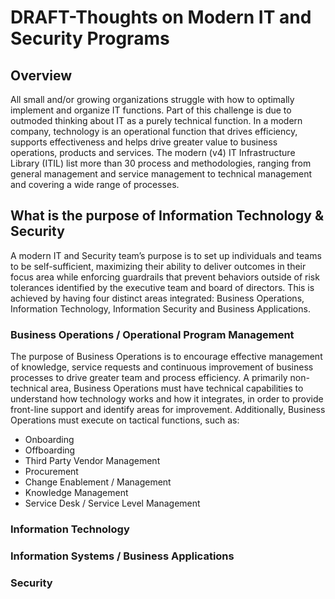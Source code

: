 # DRAFT-Thoughts on Modern IT and Security Programs

## Overview

All small and/or growing organizations struggle with how to optimally implement and organize IT functions. Part of this challenge is due to outmoded thinking about IT as a purely technical function. In a modern company, technology is an operational function that drives efficiency, supports effectiveness and helps drive greater value to business operations, products and services. The modern (v4) IT Infrastructure Library (ITIL) list more than 30 process and methodologies, ranging from general management and service management to technical management and covering a wide range of processes. 

## What is the purpose of Information Technology & Security

A modern IT and Security team’s purpose is to set up individuals and teams to be self-sufficient, maximizing their ability to deliver outcomes in their focus area while enforcing guardrails that prevent behaviors outside of risk tolerances identified by the executive team and board of directors. This is achieved by having four distinct areas integrated: Business Operations, Information Technology, Information Security and Business Applications.

### Business Operations / Operational Program Management

The purpose of Business Operations is to encourage effective management of knowledge, service requests and continuous improvement of business processes to drive greater team and process efficiency. A primarily non-technical area, Business Operations must have technical capabilities to understand how technology works and how it integrates, in order to provide front-line support and identify areas for improvement. Additionally, Business Operations must execute on tactical functions, such as:

* Onboarding
* Offboarding 
* Third Party Vendor Management
* Procurement
* Change Enablement / Management
* Knowledge Management
* Service Desk / Service Level Management


### Information Technology

### Information Systems / Business Applications

### Security
